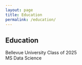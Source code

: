 ```yaml
---
layout: page
title: Education
permalink: /education/
---
```


## Education
Bellevue University Class of 2025 <br>
MS Data Science
